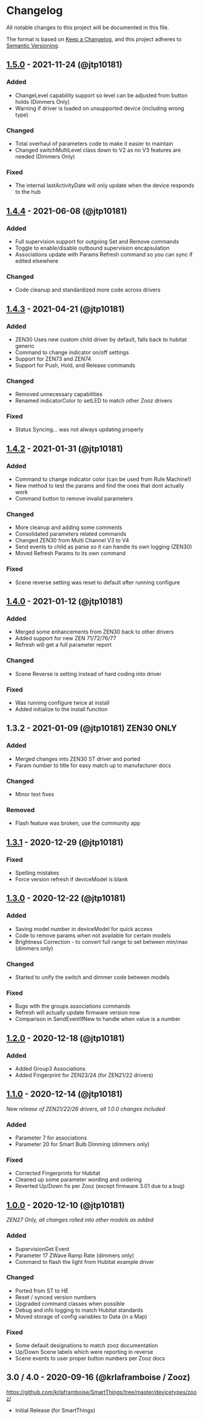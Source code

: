 # Changelog
All notable changes to this project will be documented in this file.

The format is based on [Keep a Changelog](https://keepachangelog.com/en/1.0.0/),
and this project adheres to [Semantic Versioning](https://semver.org/spec/v2.0.0.html).

## [1.5.0] - 2021-11-24 (@jtp10181)
  ### Added
  - ChangeLevel capability support so level can be adjusted from button holds (Dimmers Only)
  - Warning if driver is loaded on unsupported device (including wrong type)
  ### Changed
  - Total overhaul of parameters code to make it easier to maintain
  - Changed switchMultiLevel class down to V2 as no V3 features are needed (Dimmers Only)
  ### Fixed
  - The internal lastActivityDate will only update when the device responds to the hub

## [1.4.4] - 2021-06-08 (@jtp10181)
  ### Added
  - Full supervision support for outgoing Set and Remove commands
  - Toggle to enable/disable outbound supervision encapsulation
  - Associations update with Params Refresh command so you can sync if edited elsewhere
  ### Changed
  - Code cleanup and standardized more code across drivers

## [1.4.3] - 2021-04-21 (@jtp10181)
  ### Added
  - ZEN30 Uses new custom child driver by default, falls back to hubitat generic
  - Command to change indicator on/off settings
  - Support for ZEN73 and ZEN74
  - Support for Push, Hold, and Release commands
  ### Changed
  - Removed unnecessary capabilities
  - Renamed indicatorColor to setLED to match other Zooz drivers
  ### Fixed
  - Status Syncing... was not always updating properly

## [1.4.2] - 2021-01-31 (@jtp10181)
  ### Added
  - Command to change indicator color (can be used from Rule Machine!)
  - New method to test the params and find the ones that dont actually work
  - Command button to remove invalid parameters
  ### Changed
  - More cleanup and adding some comments
  - Consolidated parameters related commands
  - Changed ZEN30 from Multi Channel V3 to V4
  - Send events to child as parse so it can handle its own logging (ZEN30)
  - Moved Refresh Params to its own command
  ### Fixed
  - Scene reverse setting was reset to default after running configure

## [1.4.0] - 2021-01-12 (@jtp10181)
  ### Added
  - Merged some enhancements from ZEN30 back to other drivers
  - Added support for new ZEN 71/72/76/77
  - Refresh will get a full parameter report
  ### Changed
  - Scene Reverse is setting instead of hard coding into driver
  ### Fixed
  - Was running configure twice at install
  - Added initialize to the install function

## 1.3.2 - 2021-01-09 (@jtp10181) ZEN30 ONLY
  ### Added
  - Merged changes into ZEN30 ST driver and ported
  - Param number to title for easy match up to manufacturer docs
  ### Changed
  - Minor text fixes
  ### Removed
  - Flash feature was broken, use the community app

## [1.3.1] - 2020-12-29 (@jtp10181)
  ### Fixed
  - Spelling mistakes
  - Force version refresh if deviceModel is blank

## [1.3.0] - 2020-12-22 (@jtp10181)
  ### Added
  - Saving model number in deviceModel for quick access
  - Code to remove params when not available for certain models
  - Brightness Correction - to convert full range to set between min/max (dimmers only)
  ### Changed
  -  Started to unify the switch and dimmer code between models
  ### Fixed
  - Bugs with the groups associations commands
  - Refresh will actually update firmware version now
  - Comparison in SendEventIfNew to handle when value is a number

## [1.2.0] - 2020-12-18 (@jtp10181)
  ### Added
  - Added Group3 Associations
  - Added Fingerprint for ZEN23/24 (for ZEN21/22 drivers)

## [1.1.0] - 2020-12-14 (@jtp10181)
*New release of ZEN21/22/26 drivers, all 1.0.0 changes included*
  ### Added
  - Parameter 7 for associations
  - Parameter 20 for Smart Bulb Dimming (dimmers only)
  ### Fixed
  - Corrected Fingerprints for Hubitat
  - Cleaned up some parameter wording and ordering
  - Reverted Up/Down fix per Zooz (except firmware 3.01 due to a bug)

## [1.0.0] - 2020-12-10 (@jtp10181)
*ZEN27 Only, all changes rolled into other models as added*
  ### Added
  - SupervisionGet Event
  - Parameter 17 ZWave Ramp Rate (dimmers only)
  - Command to flash the light from Hubitat example driver
  ### Changed
  - Ported from ST to HE
  - Reset / synced version numbers
  - Upgraded command classes when possible
  - Debug and info logging to match Hubitat standards
  - Moved storage of config variables to Data (in a Map)
  ### Fixed
  - Some default designations to match zooz documentation
  - Up/Down Scene labels which were reporting in reverse
  - Scene events to user proper button numbers per Zooz docs

## 3.0 / 4.0 - 2020-09-16 (@krlaframboise / Zooz)
https://github.com/krlaframboise/SmartThings/tree/master/devicetypes/zooz/
  - Initial Release (for SmartThings)

[Unreleased]: https://github.com/jtp10181/Hubitat/compare/zooz-v1.5.0...HEAD
[1.5.0]: https://github.com/jtp10181/Hubitat/compare/zooz-v1.4.4...zooz-v1.5.0
[1.4.4]: https://github.com/jtp10181/Hubitat/compare/zooz-v1.4.3...zooz-v1.4.4
[1.4.3]: https://github.com/jtp10181/Hubitat/compare/zooz-v1.4.2...zooz-v1.4.3
[1.4.2]: https://github.com/jtp10181/Hubitat/compare/zooz-v1.4.0...zooz-v1.4.2
[1.4.0]: https://github.com/jtp10181/Hubitat/compare/zooz-v1.3.1...zooz-v1.4.0
[1.3.1]: https://github.com/jtp10181/Hubitat/compare/zooz-v1.3.0...zooz-v1.3.1
[1.3.0]: https://github.com/jtp10181/Hubitat/compare/zooz-v1.2.0...zooz-v1.3.0
[1.2.0]: https://github.com/jtp10181/Hubitat/compare/zooz-v1.1.0...zooz-v1.2.0
[1.1.0]: https://github.com/jtp10181/Hubitat/compare/zooz-v1.0.0...zooz-v1.1.0
[1.0.0]: https://github.com/jtp10181/Hubitat/releases/tag/zooz-v1.0.0
